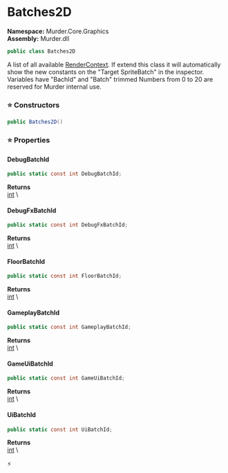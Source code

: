 # Batches2D

**Namespace:** Murder.Core.Graphics \
**Assembly:** Murder.dll

```csharp
public class Batches2D
```

A list of all available [RenderContext](../../../Murder/Core/Graphics/RenderContext.html).
            If extend this class it will automatically show the new constants on the "Target SpriteBatch" in the inspector.
            Variables have "BachId" and "Batch" trimmed
            Numbers from 0 to 20 are reserved for Murder internal use.

### ⭐ Constructors
```csharp
public Batches2D()
```

### ⭐ Properties
#### DebugBatchId
```csharp
public static const int DebugBatchId;
```

**Returns** \
[int](https://learn.microsoft.com/en-us/dotnet/api/System.Int32?view=net-7.0) \
#### DebugFxBatchId
```csharp
public static const int DebugFxBatchId;
```

**Returns** \
[int](https://learn.microsoft.com/en-us/dotnet/api/System.Int32?view=net-7.0) \
#### FloorBatchId
```csharp
public static const int FloorBatchId;
```

**Returns** \
[int](https://learn.microsoft.com/en-us/dotnet/api/System.Int32?view=net-7.0) \
#### GameplayBatchId
```csharp
public static const int GameplayBatchId;
```

**Returns** \
[int](https://learn.microsoft.com/en-us/dotnet/api/System.Int32?view=net-7.0) \
#### GameUiBatchId
```csharp
public static const int GameUiBatchId;
```

**Returns** \
[int](https://learn.microsoft.com/en-us/dotnet/api/System.Int32?view=net-7.0) \
#### UiBatchId
```csharp
public static const int UiBatchId;
```

**Returns** \
[int](https://learn.microsoft.com/en-us/dotnet/api/System.Int32?view=net-7.0) \


⚡